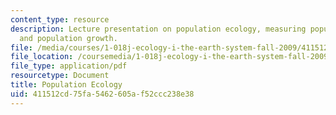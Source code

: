 ```yaml
---
content_type: resource
description: Lecture presentation on population ecology, measuring population size,
  and population growth.
file: /media/courses/1-018j-ecology-i-the-earth-system-fall-2009/411512cd75fa5462605af52ccc238e38_MIT1_018JF09_Lec13_Slides.pdf
file_location: /coursemedia/1-018j-ecology-i-the-earth-system-fall-2009/411512cd75fa5462605af52ccc238e38_MIT1_018JF09_Lec13_Slides.pdf
file_type: application/pdf
resourcetype: Document
title: Population Ecology
uid: 411512cd-75fa-5462-605a-f52ccc238e38
---
```

